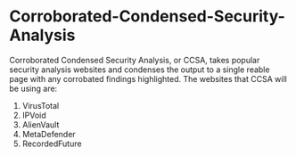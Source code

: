 # Corroborated-Condensed-Security-Analysis
Corroborated Condensed Security Analysis, or CCSA, takes popular security analysis websites and condenses the output to a single reable page with any corrobated findings highlighted.
The websites that CCSA will be using are:
1. VirusTotal
2. IPVoid
3. AlienVault
4. MetaDefender
5. RecordedFuture
